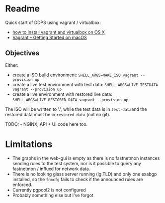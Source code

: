 
# Readme

Quick start of DDPS using vagrant / virtualbox:

  - [how to install vagrant and virtualbox on OS X](https://gist.github.com/rrgrs/9258511)
  - [Vagrant – Getting Started on macOS](https://coolestguidesontheplanet.com/vagrant-getting-started-on-macos/)

## Objectives

Either:

  - create a ISO build environment:
    `SHELL_ARGS=MAKE_ISO vagrant --provision up`
  - create a live test environment with test data:
    `SHELL_ARGS=LIVE_TESTDATA vagrant --provision up`
  - create a live environment with restored live data:
    `SHELL_ARGS=LIVE_RESTORED_DATA vagrant --provision up`

The ISO will be written to '.', while the test data is in `test-data`and the
restored data must be in `restored-data` (not no git).
 
TODO:
    - NGINX, API + UI code here too.

# Limitations

  - The graphs in the web-gui is empty as there is no fastnetmon instances
    sending rules to the test system, nor is it possible to
    query any fastnetmon / influxd for network data.
  - There is no looking glass server running (lg.TLD) and only one exabgp
    installed, so the `fnmcfg` fails to check if the announced rules are
    enforced.
  - Currently pgpool2 is not configured
  - Probably something else but I've forgot


